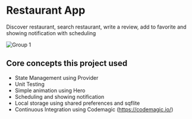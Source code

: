 # Restaurant App

Discover restaurant, search restaurant, write a review, add to favorite and showing notification with scheduling

![Group 1](https://user-images.githubusercontent.com/29432760/179778572-bba7adee-da2d-47fb-90c4-aed17ef73d5c.png)

## Core concepts this project used

* State Management using Provider
* Unit Testing
* Simple animation using Hero
* Scheduling and showing notification
* Local storage using shared preferences and sqflite
* Continuous Integration using Codemagic (https://codemagic.io/)
